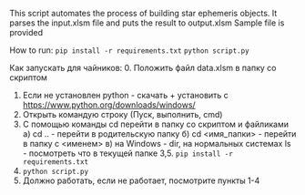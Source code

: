This script automates the process of building star ephemeris objects.
It parses the input.xlsm file and puts the result to output.xlsm
Sample file is provided

How to run:
`pip install -r requirements.txt`
`python script.py`

Как запускать для чайников:
0. Положить файл data.xlsm в папку со скриптом
1. Если не установлен python - скачать + установить с https://www.python.org/downloads/windows/
2. Открыть командую строку (Пуск, выполнить, cmd)
3. С помощью команды cd перейти в папку со скриптом и файликами
    a) cd .. - перейти в родительскую папку
    б) cd <имя_папки> - перейти в папку с <именем>
    в) на Windows - dir, на нормальных системах ls - посмотреть что в текущей папке
3,5. `pip install -r requirements.txt`
4. `python script.py`
5. Должно работать, если не работает, посмотрите пункты 1-4